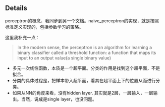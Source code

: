 ## Details

perceptron的概念，我同步到另一个文档。naive_perceptron的实现，就是按照标准定义实现的，包括参数学习的策略。

这里我补充一点：
>In the modern sense, the perceptron is an algorithm for learning a binary classifier called a threshold function: 
> a function that maps its input to an output value(a single binary value)

- 多元一次线性函数，本质是一个超平面。分类的作用是找到这个超平面，不是拟合。
- 分类的具体过程是，把样本带入超平面，看其在超平面上下的位置从而进行分类。
- 如果从NN的角度来看，没有hidden layer. 其实就是2层，一层输入，一层输出。当然，说成是single layer，也没问题。